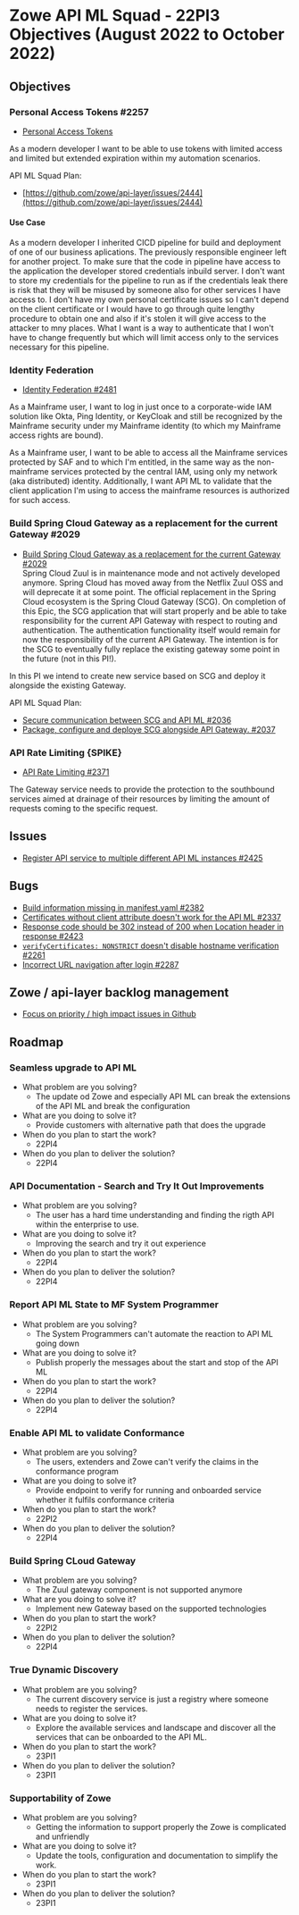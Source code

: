 # Zowe API ML Squad - 22PI3 Objectives (August 2022 to October 2022)

## Objectives

### Personal Access Tokens #2257

* [Personal Access Tokens](https://github.com/zowe/api-layer/issues/2257)

As a modern developer I want to be able to use tokens with limited access and limited but extended expiration within my automation scenarios. 

API ML Squad Plan:
- [https://github.com/zowe/api-layer/issues/2444](https://github.com/zowe/api-layer/issues/2444)

#### Use Case

As a modern developer I inherited CICD pipeline for build and deployment of one of our business aplications. The previously responsible engineer left for another project. To make sure that the code in pipeline have access to the application the developer stored credentials inbuild server. I don't want to store my credentials for the pipeline to run as if the credentials leak there is risk that they will be misused by someone also for other services I have access to. I don't have my own personal certificate issues so I can't depend on the client certificate or I would have to go through quite lengthy procedure to obtain one and also if it's stolen it will give access to the attacker to mny places. What I want is a way to authenticate that I won't have to change frequently but which will limit access only to the services necessary for this pipeline. 

### Identity Federation

* [Identity Federation #2481](https://github.com/zowe/api-layer/issues/2481)

As a Mainframe user, I want to log in just once to a corporate-wide IAM solution like Okta, Ping Identity, or KeyCloak and still be recognized by the Mainframe security under my Mainframe identity (to which my Mainframe access rights are bound).

As a Mainframe user, I want to be able to access all the Mainframe services protected by SAF and to which I'm entitled, in the same way as the non-mainframe services protected by the central IAM, using only my network (aka distributed) identity. Additionally, I want API ML to validate that the client application I'm using to access the mainframe resources is authorized for such access.

### Build Spring Cloud Gateway as a replacement for the current Gateway #2029

* [Build Spring Cloud Gateway as a replacement for the current Gateway #2029](https://github.com/zowe/api-layer/issues/2029)  
Spring Cloud Zuul is in maintenance mode and not actively developed anymore. Spring Cloud has moved away from the Netflix Zuul OSS and will deprecate it at some point. The official replacement in the Spring Cloud ecosystem is the Spring Cloud Gateway (SCG). On completion of this Epic, the SCG application that will start properly and be able to take responsibility for the current API Gateway with respect to routing and authentication. The authentication functionality itself would remain for now the responsibility of the current API Gateway. The intention is for the SCG to eventually fully replace the existing gateway some point in the future (not in this PI!).  

In this PI we intend to create new service based on SCG and deploy it alongside the existing Gateway. 

API ML Squad Plan:  
- [Secure communication between SCG and API ML #2036](https://github.com/zowe/api-layer/issues/2036)  
- [Package, configure and deploye SCG alongside API Gateway. #2037](https://github.com/zowe/api-layer/issues/2037)  

### API Rate Limiting {SPIKE} 

* [API Rate Limiting #2371](https://github.com/zowe/api-layer/issues/2371)

The Gateway service needs to provide the protection to the southbound services aimed at drainage of their resources by limiting the amount of requests coming to the specific request. 

## Issues

- [Register API service to multiple different API ML instances #2425](https://github.com/zowe/api-layer/issues/2425)

## Bugs

- [Build information missing in manifest.yaml #2382](https://github.com/zowe/api-layer/issues/2382)
- [Certificates without client attribute doesn't work for the API ML #2337](https://github.com/zowe/api-layer/issues/2337)
- [Response code should be 302 instead of 200 when Location header in response #2423](https://github.com/zowe/api-layer/issues/2423)
- [`verifyCertificates: NONSTRICT` doesn't disable hostname verification #2261](https://github.com/zowe/api-layer/issues/2261)
- [Incorrect URL navigation after login #2287](https://github.com/zowe/api-layer/issues/2287)

## Zowe / api-layer backlog management

* [Focus on priority / high impact issues in Github](https://github.com/zowe/api-layer/labels/22PI3)

## Roadmap

### Seamless upgrade to API ML

- What problem are you solving?
  - The update od Zowe and especially API ML can break the extensions of the API ML and break the configuration
- What are you doing to solve it? 
  - Provide customers with alternative path that does the upgrade
- When do you plan to start the work? 
  - 22PI4
- When do you plan to deliver the solution? 
  - 22PI4

### API Documentation - Search and Try It Out Improvements

- What problem are you solving?
  - The user has a hard time understanding and finding the rigth API within the enterprise to use. 
- What are you doing to solve it? 
  - Improving the search and try it out experience
- When do you plan to start the work? 
  - 22PI4
- When do you plan to deliver the solution? 
  - 22PI4

### Report API ML State to MF System Programmer

- What problem are you solving?
  - The System Programmers can't automate the reaction to API ML going down
- What are you doing to solve it? 
  - Publish properly the messages about the start and stop of the API ML
- When do you plan to start the work? 
  - 22PI4
- When do you plan to deliver the solution? 
  - 22PI4

### Enable API ML to validate Conformance

- What problem are you solving?
  - The users, extenders and Zowe can't verify the claims in the conformance program
- What are you doing to solve it? 
  - Provide endpoint to verify for running and onboarded service whether it fulfils conformance criteria
- When do you plan to start the work? 
  - 22PI2
- When do you plan to deliver the solution? 
  - 22PI4

### Build Spring CLoud Gateway

- What problem are you solving?
  - The Zuul gateway component is not supported anymore
- What are you doing to solve it? 
  - Implement new Gateway based on the supported technologies
- When do you plan to start the work? 
  - 22PI2
- When do you plan to deliver the solution? 
  - 22PI4

### True Dynamic Discovery

- What problem are you solving?
  - The current discovery service is just a registry where someone needs to register the services. 
- What are you doing to solve it? 
  - Explore the available services and landscape and discover all the services that can be onboarded to the API ML. 
- When do you plan to start the work? 
  - 23PI1
- When do you plan to deliver the solution? 
  - 23PI1

### Supportability of Zowe

- What problem are you solving?
  - Getting the information to support properly the Zowe is complicated and unfriendly
- What are you doing to solve it? 
  - Update the tools, configuration and documentation to simplify the work. 
- When do you plan to start the work? 
  - 23PI1
- When do you plan to deliver the solution? 
  - 23PI1
